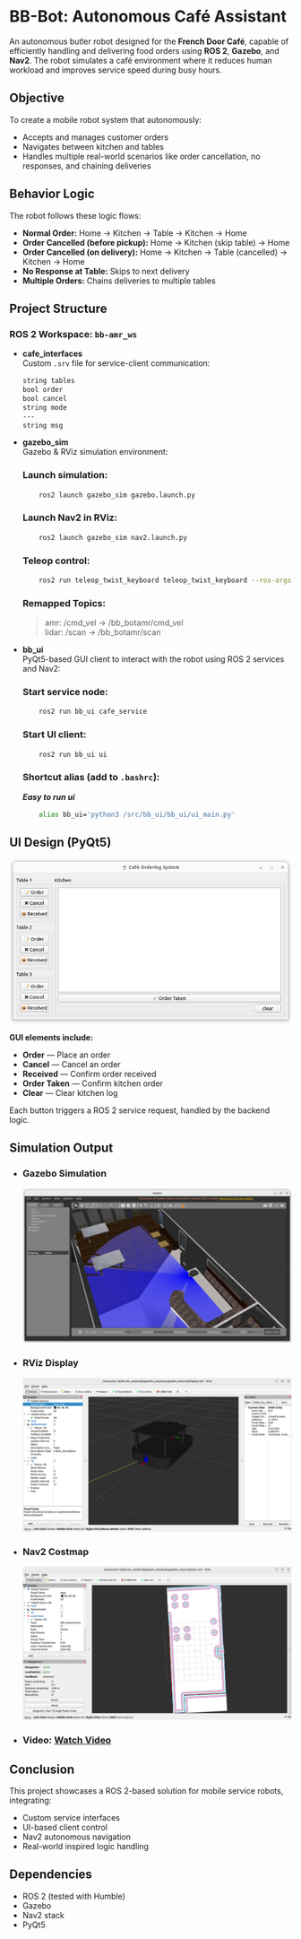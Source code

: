 # BB-Bot: Autonomous Café Assistant

An autonomous butler robot designed for the **French Door Café**, capable of efficiently handling and delivering food orders using **ROS 2**, **Gazebo**, and **Nav2**. The robot simulates a café environment where it reduces human workload and improves service speed during busy hours.

## Objective

To create a mobile robot system that autonomously:
- Accepts and manages customer orders
- Navigates between kitchen and tables
- Handles multiple real-world scenarios like order cancellation, no responses, and chaining deliveries

## Behavior Logic

The robot follows these logic flows:

- **Normal Order:** Home → Kitchen → Table → Kitchen → Home
- **Order Cancelled (before pickup):** Home → Kitchen (skip table) → Home
- **Order Cancelled (on delivery):** Home → Kitchen → Table (cancelled) → Kitchen → Home
- **No Response at Table:** Skips to next delivery
- **Multiple Orders:** Chains deliveries to multiple tables

## Project Structure

### ROS 2 Workspace: `bb-amr_ws`

- **cafe_interfaces**  
  Custom `.srv` file for service-client communication:
  ```
  string tables
  bool order
  bool cancel
  string mode
  ---
  string msg
  ```

- **gazebo_sim**  
    Gazebo & RViz simulation environment:

  ### Launch simulation: 
  ```sh
      ros2 launch gazebo_sim gazebo.launch.py
  ```
  ### Launch Nav2 in RViz:  
  ```sh
      ros2 launch gazebo_sim nav2.launch.py
  ```
  ### Teleop control:  
  ```sh
      ros2 run teleop_twist_keyboard teleop_twist_keyboard --ros-args --remap cmd_vel:=/cmd_vel_key
  ```

  ### Remapped Topics:
    > amr: /cmd_vel → /bb_botamr/cmd_vel  
    > lidar: /scan → /bb_botamr/scan


- **bb_ui**  
  PyQt5-based GUI client to interact with the robot using ROS 2 services and Nav2:

  ### Start service node:
  ```sh  
      ros2 run bb_ui cafe_service
  ```
  ### Start UI client:  
  ```sh
      ros2 run bb_ui ui
  ```
  ###  Shortcut alias (add to `.bashrc`):
  ***Easy to run ui***
  ```sh
      alias bb_ui='python3 /src/bb_ui/bb_ui/ui_main.py'
  ```

## UI Design (PyQt5)

  ![Alt text](https://github.com/Hariveerabadran/bb-amr/blob/main/image/1.png)


**GUI elements include:**
- **Order** — Place an order
- **Cancel** — Cancel an order
- **Received** — Confirm order received
- **Order Taken** — Confirm kitchen order
- **Clear** — Clear kitchen log

Each button triggers a ROS 2 service request, handled by the backend logic.

## Simulation Output

- ### Gazebo Simulation
  ![Alt text](https://github.com/Hariveerabadran/bb-amr/blob/main/image/3.png)
  
- ### RViz Display
  ![Alt text](https://github.com/Hariveerabadran/bb-amr/blob/main/image/4.png)
  
- ### Nav2 Costmap
  ![Alt text](https://github.com/Hariveerabadran/bb-amr/blob/main/image/2.png)
  
- ### Video: [Watch Video](https://drive.google.com/file/d/1WwZBbk_NA83ExoaZOY6AEDBvepFqq9jq/view?usp=sharing)

## Conclusion

This project showcases a ROS 2-based solution for mobile service robots, integrating:
- Custom service interfaces
- UI-based client control
- Nav2 autonomous navigation
- Real-world inspired logic handling

## Dependencies

- ROS 2 (tested with Humble)
- Gazebo
- Nav2 stack
- PyQt5
